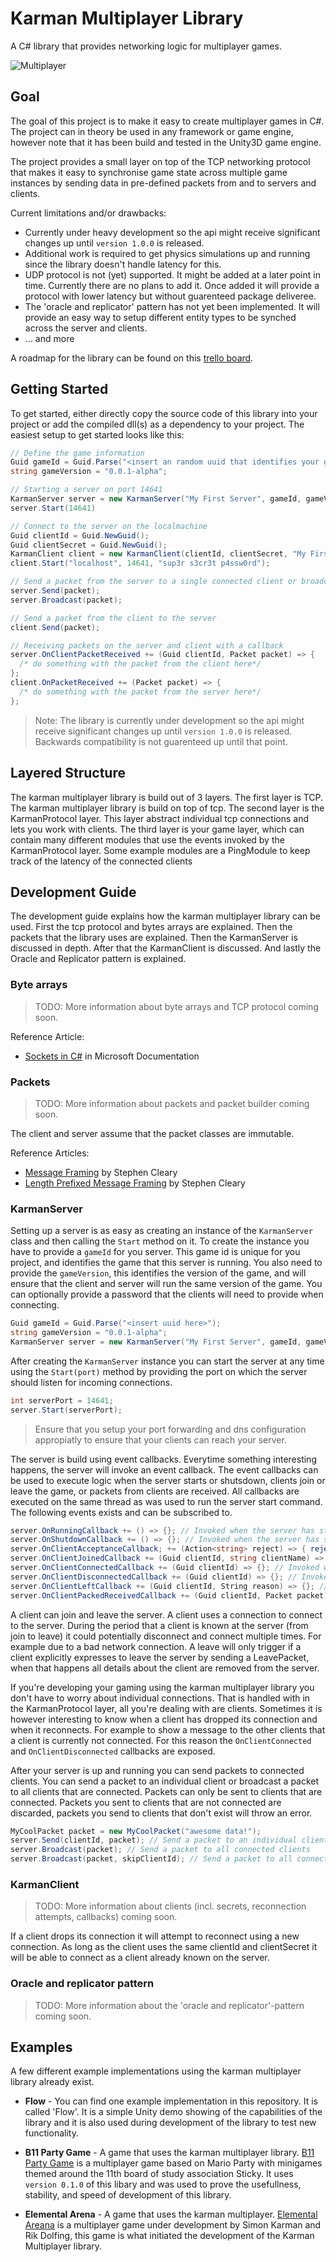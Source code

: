 # Karman Multiplayer Library

A C# library that provides networking logic for multiplayer games.

![Multiplayer](docs/multiplayer.jpg)

## Goal
The goal of this project is to make it easy to create multiplayer games in C#. The project can in theory be used in any framework or game engine, however note that it has been build and tested in the Unity3D game engine.

The project provides a small layer on top of the TCP networking protocol that makes it easy to synchronise game state across multiple game instances by sending data in pre-defined packets from and to servers and clients.

Current limitations and/or drawbacks:
- Currently under heavy development so the api might receive significant changes up until `version 1.0.0` is released.
- Additional work is required to get physics simulations up and running since the library doesn't handle latency for this.
- UDP protocol is not (yet) supported. It might be added at a later point in time. Currently there are no plans to add it. Once added it will provide a protocol with lower latency but without guarenteed package deliveree.
- The 'oracle and replicator' pattern has not yet been implemented. It will provide an easy way to setup different entity types to be synched across the server and clients.
- ... and more

A roadmap for the library can be found on this [trello board](https://trello.com/b/iQpvyCq5/multiplayer).

## Getting Started
To get started, either directly copy the source code of this library into your project or add the compiled dll(s) as a dependency to your project. The easiest setup to get started looks like this:
```csharp
// Define the game information
Guid gameId = Guid.Parse("<insert an random uuid that identifies your game here>");
string gameVersion = "0.0.1-alpha";

// Starting a server on port 14641
KarmanServer server = new KarmanServer("My First Server", gameId, gameVersion, "sup3r s3cr3t p4ssw0rd");
server.Start(14641)

// Connect to the server on the localmachine
Guid clientId = Guid.NewGuid();
Guid clientSecret = Guid.NewGuid();
KarmanClient client = new KarmanClient(clientId, clientSecret, "My First Client", gameId, gameVersion);
client.Start("localhost", 14641, "sup3r s3cr3t p4ssw0rd");

// Send a packet from the server to a single connected client or broadcast a packet to all connected clients
server.Send(packet);
server.Broadcast(packet);

// Send a packet from the client to the server
client.Send(packet);

// Receiving packets on the server and client with a callback
server.OnClientPacketReceived += (Guid clientId, Packet packet) => {
  /* do something with the packet from the client here*/
};
client.OnPacketReceived += (Packet packet) => {
  /* do something with the packet from the server here*/
};
```

> Note: The library is currently under development so the api might receive significant changes up until `version 1.0.0` is released. Backwards compatibility is not guarenteed up until that point.

## Layered Structure
The karman multiplayer library is build out of 3 layers. The first layer is TCP. The karman multiplayer library is build on top of tcp. The second layer is the KarmanProtocol layer. This layer abstract individual tcp connections and lets you work with clients. The third layer is your game layer, which can contain many different modules that use the events invoked by the KarmanProtocol layer. Some example modules are a PingModule to keep track of the latency of the connected clients

## Development Guide
The development guide explains how the karman multiplayer library can be used. First the tcp protocol and bytes arrays are explained. Then the packets that the library uses are explained. Then the KarmanServer is discussed in depth. After that the KarmanClient is discussed. And lastly the Oracle and Replicator pattern is explained.

### Byte arrays
> TODO: More information about byte arrays and TCP protocol coming soon.

Reference Article:
- [Sockets in C#](https://docs.microsoft.com/en-us/dotnet/framework/network-programming/sockets) in Microsoft Documentation

### Packets
> TODO: More information about packets and packet builder coming soon.

The client and server assume that the packet classes are immutable.

Reference Articles:
- [Message Framing](https://blog.stephencleary.com/2009/04/message-framing.html) by Stephen Cleary
- [Length Prefixed Message Framing](https://blog.stephencleary.com/2009/04/sample-code-length-prefix-message.html) by Stephen Cleary

### KarmanServer
Setting up a server is as easy as creating an instance of the `KarmanServer` class and then calling the `Start` method on it. To create the instance you have to provide a `gameId` for you server. This game id is unique for you project, and identifies the game that this server is running. You also need to provide the `gameVersion`, this identifies the version of the game, and will ensure that the client and server will run the same version of the game. You can optionally provide a password that the clients will need to provide when connecting.

```csharp
Guid gameId = Guid.Parse("<insert uuid here>");
string gameVersion = "0.0.1-alpha";
KarmanServer server = new KarmanServer("My First Server", gameId, gameVersion, "sup3r s3cr3t p4ssw0rd");
```

After creating the `KarmanServer` instance you can start the server at any time using the `Start(port)` method by providing the port on which the server should listen for incoming connections.

```csharp
int serverPort = 14641;
server.Start(serverPort);
```
> Ensure that you setup your port forwarding and dns configuration appropiatly to ensure that your clients can reach your server.

The server is build using event callbacks. Everytime something interesting happens, the server will invoke an event callback. The event callbacks can be used to execute logic when the server starts or shutsdown, clients join or leave the game, or packets from clients are received. All callbacks are executed on the same thread as was used to run the server start command. The following events exists and can be subscribed to.

```csharp
server.OnRunningCallback += () => {}; // Invoked when the server has start up successfully and is now running
server.OnShutdownCallback += () => {}; // Invoked when the server has shutdown
server.OnClientAcceptanceCallback; += (Action<string> reject) => { reject("Server is full"); }; // Invoked when a client wants to join, gives you the ability to reject clients from joining the server.
server.OnClientJoinedCallback += (Guid clientId, string clientName) => {}; // Invoked when a client joins the server
server.OnClientConnectedCallback += (Guid clientId) => {}; // Invoked when a client connects to the server
server.OnClientDisconnectedCallback += (Guid clientId) => {}; // Invoked when a client disconnects from the server
server.OnClientLeftCallback += (Guid clientId, String reason) => {}; // Invoked when a client leaves the server, including the reason why that client left
server.OnClientPackedReceivedCallback += (Guid clientId, Packet packet) => {}; // Invoked for each packet received from a client
```

A client can join and leave the server. A client uses a connection to connect to the server. During the period that a client is known at the server (from join to leave) it could potentially disconnect and connect multiple times. For example due to a bad network connection. A leave will only trigger if a client explicitly expresses to leave the server by sending a LeavePacket, when that happens all details about the client are removed from the server.

If you're developing your gaming using the karman multiplayer library you don't have to worry about individual connections. That is handled with in the KarmanProtocol layer, all you're dealing with are clients. Sometimes it is however interesting to know when a client has dropped its connection and when it reconnects. For example to show a message to the other clients that a client is currently not connected. For this reason the `OnClientConnected` and `OnClientDisconnected` callbacks are exposed.

After your server is up and running you can send packets to connected clients. You can send a packet to an individual client or broadcast a packet to all clients that are connected. Packets can only be sent to clients that are connected. Packets you sent to clients that are not connected are discarded, packets you send to clients that don't exist will throw an error.

```csharp
MyCoolPacket packet = new MyCoolPacket("awesome data!");
server.Send(clientId, packet); // Send a packet to an individual client
server.Broadcast(packet); // Send a packet to all connected clients
server.Broadcast(packet, skipClientId); // Send a packet to all connected clients except one
```

### KarmanClient
> TODO: More information about clients (incl. secrets, reconnection attempts, callbacks) coming soon.

If a client drops its connection it will attempt to reconnect using a new connection. As long as the client uses the same clientId and clientSecret it will be able to connect as a client already known on the server.

### Oracle and replicator pattern
> TODO: More information about the 'oracle and replicator'-pattern coming soon.

## Examples
A few different example implementations using the karman multiplayer library already exist.

- **Flow** - You can find one example implementation in this repository. It is called 'Flow'. It is a simple Unity demo showing of the capabilities of the library and it is also used during development of the library to test new functionality.

- **B11 Party Game** - A game that uses the karman multiplayer library. [B11 Party Game](https://www.simonkarman.nl/projects/b11-party) is a multiplayer game based on Mario Party with minigames themed around the 11th board of study association Sticky. It uses `version 0.1.0` of this libary and was used to prove the usefullness, stability, and speed of development of this library.

- **Elemental Arena** - A game that uses the karman multiplayer. [Elemental Areana](https://github.com/simonkarman/elemental-arena) is a multiplayer game under development by Simon Karman and Rik Dolfing, this game is what initiated the development of the Karman Multiplayer library.
